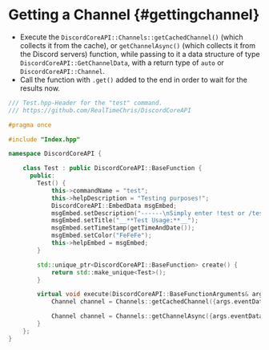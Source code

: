 Getting a Channel {#gettingchannel}
============
- Execute the `DiscordCoreAPI::Channels::getCachedChannel()` (which collects it from the cache), or `getChannelAsync()` (which collects it from the Discord servers) function, while passing to it a data structure of type `DiscordCoreAPI::GetChannelData`, with a return type of `auto` or `DiscordCoreAPI::Channel`.
- Call the function with `.get()` added to the end in order to wait for the results now.
```cpp
/// Test.hpp-Header for the "test" command.
/// https://github.com/RealTimeChris/DiscordCoreAPI

#pragma once

#include "Index.hpp"

namespace DiscordCoreAPI {

	class Test : public DiscordCoreAPI::BaseFunction {
	  public:
		Test() {
			this->commandName = "test";
			this->helpDescription = "Testing purposes!";
			DiscordCoreAPI::EmbedData msgEmbed;
			msgEmbed.setDescription("------\nSimply enter !test or /test!\n------");
			msgEmbed.setTitle("__**Test Usage:**__");
			msgEmbed.setTimeStamp(getTimeAndDate());
			msgEmbed.setColor("FeFeFe");
			this->helpEmbed = msgEmbed;
		}

		std::unique_ptr<DiscordCoreAPI::BaseFunction> create() {
			return std::make_unique<Test>();
		}

		virtual void execute(DiscordCoreAPI::BaseFunctionArguments& args) {
			Channel channel = Channels::getCachedChannel({args.eventData.getChannelId()}).get();

			Channel channel = Channels::getChannelAsync({args.eventData.getChannelId()}).get();
		}
	};
}
```
